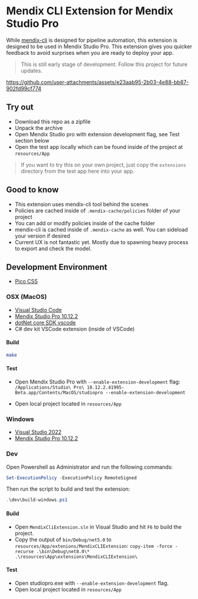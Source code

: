 # Mendix CLI Extension for Mendix Studio Pro

While [mendix-cli](https://github.com/mxlint/mxlint-cli) is designed for pipeline automation, this extension is designed to be used in Mendix Studio Pro. This extension gives you quicker feedback to avoid surprises when you are ready to deploy your app.

> This is still early stage of development. Follow this project for future updates.


https://github.com/user-attachments/assets/e23aab95-2b03-4e88-bb87-902fd99cf774


## Try out

- Download this repo as a zipfile
- Unpack the archive
- Open Mendix Studio pro with extension development flag, see Test section below
- Open the test app locally which can be found inside of the project at `resources/App`

> If you want to try this on your own project, just copy the `extensions` directory from the test app here into your app.

## Good to know

- This extension uses mendix-cli tool behind the scenes
- Policies are cached inside of `.mendix-cache/policies` folder of your project
- You can add or modify policies inside of the cache folder
- mendix-cli is cached inside of `.mendix-cache` as well. You can sideload your version if desired
- Current UX is not fantastic yet. Mostly due to spawning heavy process to export and check the model.


## Development Environment

- [Pico CSS](https://picocss.com/docs)


### OSX (MacOS)

- [Visual Studio Code](https://code.visualstudio.com/)
- [Mendix Studio Pro 10.12.2](https://marketplace.mendix.com/link/studiopro)
- [dotNet core SDK vscode](https://dot.net/core-sdk-vscode)
- C# dev kit VSCode extension (inside of VSCode)

#### Build

```bash
make

```

#### Test

- Open Mendix Studio Pro with `--enable-extension-development` flag: `/Applications/Studio\ Pro\ 10.12.2.41995-Beta.app/Contents/MacOS/studiopro --enable-extension-development`

- Open local project located in `resources/App`

### Windows

- [Visual Studio 2022](https://visualstudio.microsoft.com/)
- [Mendix Studio Pro 10.12.2](https://marketplace.mendix.com/link/studiopro)

### Dev

Open Powershell as Administrator and run the following commands:

```powershell
Set-ExecutionPolicy -ExecutionPolicy RemoteSigned
```

Then run the script to build and test the extension:

```powershell
.\dev\build-windows.ps1
```

#### Build

- Open `MendixCliExtension.sln` in Visual Studio and hit `F6` to build the project.
- Copy the output of `bin/Debug/net5.0` to `resources/App/extenions/MendixCLIExtension`: `copy-item -force -recurse .\bin\Debug\net8.0\* .\resources\App\extensions\MendixCLIExtension\`

#### Test

- Open studiopro.exe with `--enable-extension-development` flag.
- Open local project located in `resources/App`
